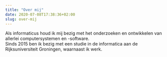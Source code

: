 ```yaml
---
title: "Over mij"
date: 2020-07-08T17:38:36+02:00
slug: over-mij
---
```


Als informaticus houd ik mij bezig met het onderzoeken en ontwikkelen van allerlei computersystemen en -software.\
Sinds 2015 ben ik bezig met een studie in de informatica aan de Rijksuniversiteit Groningen, waarnaast ik werk.
